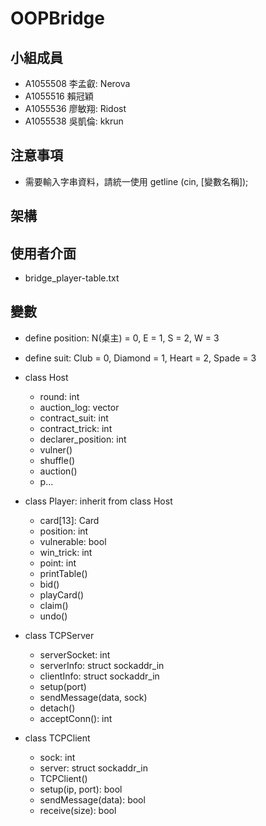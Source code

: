 # OOPBridge

## 小組成員
+ A1055508 李孟叡: Nerova
+ A1055516 賴冠穎
+ A1055536 廖敏翔: Ridost
+ A1055538 吳凱倫: kkrun

## 注意事項
+ 需要輸入字串資料，請統一使用 getline (cin, [變數名稱]);

## 架構

## 使用者介面
- bridge_player-table.txt

## 變數
+ define position: N(桌主) = 0, E = 1, S = 2, W = 3
+ define suit: Club = 0, Diamond = 1, Heart = 2, Spade = 3

+ class Host
  - round: int
  - auction_log: vector<string>
  - contract_suit: int
  - contract_trick: int
  - declarer_position: int
  - vulner()
  - shuffle()
  - auction()
  - p...
+ class Player: inherit from class Host
  - card[13]: Card
  - position: int
  - vulnerable: bool
  - win_trick: int
  - point: int
  - printTable()
  - bid()
  - playCard()
  - claim()
  - undo()
+ class TCPServer
  - serverSocket: int
  - serverInfo: struct sockaddr_in
  - clientInfo: struct sockaddr_in
  - setup(port)
  - sendMessage(data, sock)
  - detach()
  - acceptConn(): int
+ class TCPClient
  - sock: int
  - server: struct sockaddr_in
  - TCPClient()
  - setup(ip, port): bool
  - sendMessage(data): bool
  - receive(size): bool
